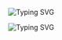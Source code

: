 

![Typing SVG](https://readme-typing-svg.demolab.com?font=JetBrains+Mono&size=24&duration=2800&pause=1600&color=4FC1E9&background=00000000&center=true&vCenter=true&multiline=true&width=720&lines=The+sea+doesn’t+get+wet+in+the+rain.;Silicon+doesn't+care.+It+just+executes.;Optimized.+Deterministic.+Cold.)

![Typing SVG](https://readme-typing-svg.demolab.com?font=JetBrains+Mono&size=24&duration=2800&pause=1600&color=4FC1E9&background=00000000&center=true&vCenter=true&multiline=true&width=720&lines=The+sea+doesn’t+get+wet+in+the+rain.;Silicon+doesn't+care.+It+just+executes.;Optimized.+Deterministic.+Cold.)
